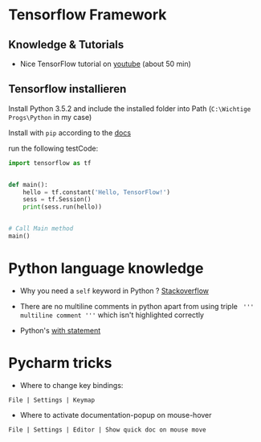 # Tensorflow Framework

## Knowledge & Tutorials
+ Nice TensorFlow tutorial on [youtube](https://www.youtube.com/watch?v=yX8KuPZCAMo&lc=z12vwxxpxxqmjfwbv04cglyxixiuxrxp0aw) (about 50 min)

## Tensorflow installieren
Install Python 3.5.2 and include the installed folder into Path  (```C:\Wichtige Progs\Python``` in my case)

Install with ```pip``` according to the [docs](https://www.tensorflow.org/install/install_windows#installing_with_native_pip)

run the following testCode:

```python
import tensorflow as tf


def main():
    hello = tf.constant('Hello, TensorFlow!')
    sess = tf.Session()
    print(sess.run(hello))


# Call Main method
main()

```

# Python language knowledge

+ Why you need a ```self``` keyword in Python ? [Stackoverflow](https://stackoverflow.com/a/2725996)

+ There are no multiline comments in python apart from using triple ``` ''' multiline comment '''```
which isn't highlighted correctly

+ Python's [with statement](http://effbot.org/zone/python-with-statement.htm)



# Pycharm tricks

+ Where to change key bindings:
```
File | Settings | Keymap
```

+ Where to activate documentation-popup on mouse-hover
```
File | Settings | Editor | Show quick doc on mouse move
```

